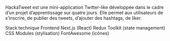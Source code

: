 HackaTweet est une mini-application Twitter-like développée dans le cadre d’un projet d’apprentissage sur quatre jours. Elle permet aux utilisateurs de s’inscrire, de publier des tweets, d’ajouter des hashtags, de liker.

Stack technique
Frontend
Next.js (React)
Redux Toolkit (state management)
CSS Modules (stylisation)
FontAwesome (icônes)
